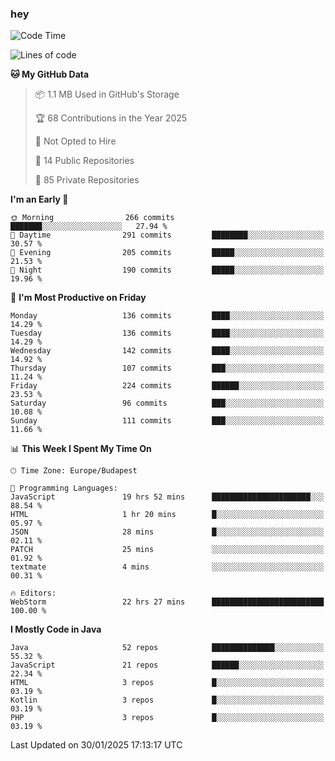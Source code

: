### hey

<!--START_SECTION:waka-->
![Code Time](http://img.shields.io/badge/Code%20Time-1%2C071%20hrs%2057%20mins-blue)

![Lines of code](https://img.shields.io/badge/From%20Hello%20World%20I%27ve%20Written-1.8%20million%20lines%20of%20code-blue)

**🐱 My GitHub Data** 

> 📦 1.1 MB Used in GitHub's Storage 
 > 
> 🏆 68 Contributions in the Year 2025
 > 
> 🚫 Not Opted to Hire
 > 
> 📜 14 Public Repositories 
 > 
> 🔑 85 Private Repositories 
 > 
**I'm an Early 🐤** 

```text
🌞 Morning                266 commits         ███████░░░░░░░░░░░░░░░░░░   27.94 % 
🌆 Daytime                291 commits         ████████░░░░░░░░░░░░░░░░░   30.57 % 
🌃 Evening                205 commits         █████░░░░░░░░░░░░░░░░░░░░   21.53 % 
🌙 Night                  190 commits         █████░░░░░░░░░░░░░░░░░░░░   19.96 % 
```
📅 **I'm Most Productive on Friday** 

```text
Monday                   136 commits         ████░░░░░░░░░░░░░░░░░░░░░   14.29 % 
Tuesday                  136 commits         ████░░░░░░░░░░░░░░░░░░░░░   14.29 % 
Wednesday                142 commits         ████░░░░░░░░░░░░░░░░░░░░░   14.92 % 
Thursday                 107 commits         ███░░░░░░░░░░░░░░░░░░░░░░   11.24 % 
Friday                   224 commits         ██████░░░░░░░░░░░░░░░░░░░   23.53 % 
Saturday                 96 commits          ███░░░░░░░░░░░░░░░░░░░░░░   10.08 % 
Sunday                   111 commits         ███░░░░░░░░░░░░░░░░░░░░░░   11.66 % 
```


📊 **This Week I Spent My Time On** 

```text
🕑︎ Time Zone: Europe/Budapest

💬 Programming Languages: 
JavaScript               19 hrs 52 mins      ██████████████████████░░░   88.54 % 
HTML                     1 hr 20 mins        █░░░░░░░░░░░░░░░░░░░░░░░░   05.97 % 
JSON                     28 mins             █░░░░░░░░░░░░░░░░░░░░░░░░   02.11 % 
PATCH                    25 mins             ░░░░░░░░░░░░░░░░░░░░░░░░░   01.92 % 
textmate                 4 mins              ░░░░░░░░░░░░░░░░░░░░░░░░░   00.31 % 

🔥 Editors: 
WebStorm                 22 hrs 27 mins      █████████████████████████   100.00 % 
```

**I Mostly Code in Java** 

```text
Java                     52 repos            ██████████████░░░░░░░░░░░   55.32 % 
JavaScript               21 repos            ██████░░░░░░░░░░░░░░░░░░░   22.34 % 
HTML                     3 repos             █░░░░░░░░░░░░░░░░░░░░░░░░   03.19 % 
Kotlin                   3 repos             █░░░░░░░░░░░░░░░░░░░░░░░░   03.19 % 
PHP                      3 repos             █░░░░░░░░░░░░░░░░░░░░░░░░   03.19 % 
```




 Last Updated on 30/01/2025 17:13:17 UTC
<!--END_SECTION:waka-->

